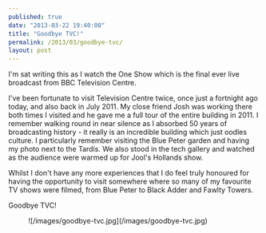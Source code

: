```yaml
---
published: true
date: "2013-03-22 19:40:00"
title: "Goodbye TVC!"
permalink: /2013/03/goodbye-tvc/
layout: post
---
```


I'm sat writing this as I watch the One Show which is the final ever live broadcast from BBC Television Centre.

I've been fortunate to visit Television Centre twice, once just a fortnight ago today, and also back in July 2011. My close friend Josh was working there both times I visited and he gave me a full tour of the entire building in 2011. I remember walking round in near silence as I absorbed 50 years of broadcasting history - it really is an incredible building which just oodles culture. I particularly remember visiting the Blue Peter garden and having my photo next to the Tardis. We also stood in the tech gallery and watched as the audience were warmed up for Jool's Hollands show.

Whilst I don't have any more experiences that I do feel truly honoured for having the opportunity to visit somewhere where so many of my favourite TV shows were filmed, from Blue Peter to Black Adder and Fawlty Towers.

Goodbye TVC!

<figure>
![/images/goodbye-tvc.jpg](/images/goodbye-tvc.jpg)
</figure>